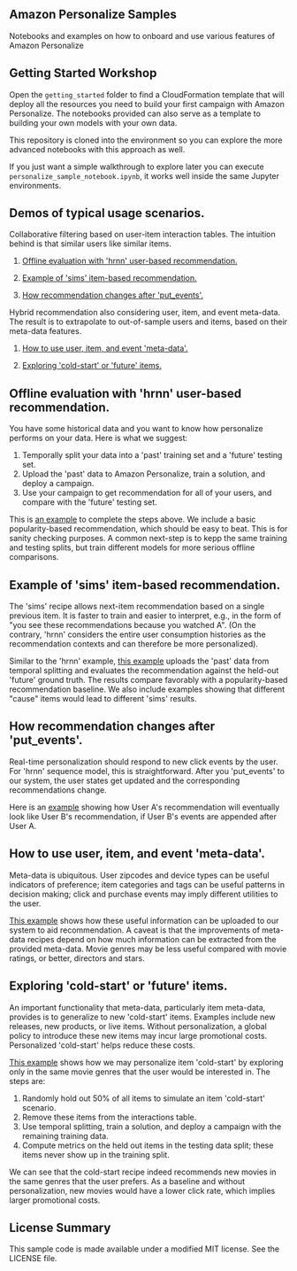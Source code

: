 ## Amazon Personalize Samples

Notebooks and examples on how to onboard and use various features of Amazon Personalize

## Getting Started Workshop

Open the `getting_started` folder to find a CloudFormation template that will deploy all the resources you need to build your first campaign with Amazon Personalize. The notebooks provided can also serve as a template to building your own models with your own data. 

This repository is cloned into the environment so you can explore the more advanced notebooks with this approach as well.

If you just want a simple walkthrough to explore later you can execute `personalize_sample_notebook.ipynb`, it works well inside the same Jupyter environments.


## Demos of typical usage scenarios.

Collaborative filtering based on user-item interaction tables. The intuition behind is that similar users like similar items.

1. [Offline evaluation with 'hrnn' user-based recommendation.](#hrnn)

1. [Example of 'sims' item-based recommendation.](#sims)

1. [How recommendation changes after 'put_events'.](#put_events)

Hybrid recommendation also considering user, item, and event meta-data. The result is to extrapolate to out-of-sample users and items, based on their meta-data features.

1. [How to use user, item, and event 'meta-data'.](#metadata)

1. [Exploring 'cold-start' or 'future' items.](#item_cold_start)

## Offline evaluation with 'hrnn' user-based recommendation.<a name="hrnn"/>

You have some historical data and you want to know how personalize performs on your data. Here is what we suggest:

1. Temporally split your data into a 'past' training set and a 'future' testing set.
2. Upload the 'past' data to Amazon Personalize, train a solution, and deploy a campaign.
3. Use your campaign to get recommendation for all of your users, and compare with the 'future' testing set.

This is [an example](personalize_temporal_holdout/personalize_temporal_holdout.ipynb) to complete the steps above. We include a basic popularity-based recommendation, which should be easy to beat. This is for sanity checking purposes. A common next-step is to kepp the same training and testing splits, but train different models for more serious offline comparisons.

## Example of 'sims' item-based recommendation.<a name="sims"/>

The 'sims' recipe allows next-item recommendation based on a single previous item. It is faster to train and easier to interpret, e.g., in the form of "you see these recommendations because you watched A". (On the contrary, 'hrnn' considers the entire user consumption histories as the recommendation contexts and can therefore be more personalized).

Similar to the 'hrnn' example, [this example](personalize_temporal_holdout/personalize_metadata_example.ipynb) uploads the 'past' data from temporal splitting and evaluates the recommendation against the held-out 'future' ground truth. The results compare favorably with a popularity-based recommendation baseline. We also include examples showing that different "cause" items would lead to different 'sims' results.

## How recommendation changes after 'put_events'.<a name="put_events"/>

Real-time personalization should respond to new click events by the user. For 'hrnn' sequence model, this is straightforward. After you 'put_events' to our system, the user states get updated and the corresponding recommendations change.

Here is an [example](personalize_temporal_holdout/personalize_putEvents_demo.ipynb) showing how User A's recommendation will eventually look like User B's recommendation, if User B's events are appended after User A.

## How to use user, item, and event 'meta-data'.<a name="metadata"/>

Meta-data is ubiquitous. User zipcodes and device types can be useful indicators of preference; item categories and tags can be useful patterns in decision making; click and purchase events may imply different utilities to the user.

[This example](personalize_temporal_holdout/personalize_metadata_example.ipynb) shows how these useful information can be uploaded to our system to aid recommendation. A caveat is that the improvements of meta-data recipes depend on how much information can be extracted from the provided meta-data. Movie genres may be less useful compared with movie ratings, or better, directors and stars.

## Exploring 'cold-start' or 'future' items.<a name="item_cold_start"/>

An important functionality that meta-data, particularly item meta-data, provides is to generalize to new 'cold-start' items. Examples include new releases, new products, or live items. Without personalization, a global policy to introduce these new items may incur large promotional costs. Personalized 'cold-start' helps reduce these costs.

[This example](personalize_temporal_holdout/personalize_coldstart_demo.ipynb) shows how we may personalize item 'cold-start' by exploring only in the same movie genres that the user would be interested in. The steps are:

1. Randomly hold out 50% of all items to simulate an item 'cold-start' scenario.
2. Remove these items from the interactions table.
3. Use temporal splitting, train a solution, and deploy a campaign with the remaining training data.
4. Compute metrics on the held out items in the testing data split; these items never show up in the training split.

We can see that the cold-start recipe indeed recommends new movies in the same genres that the user prefers. As a baseline and without personalization, new movies would have a lower click rate, which implies larger promotional costs.

## License Summary

This sample code is made available under a modified MIT license. See the LICENSE file.